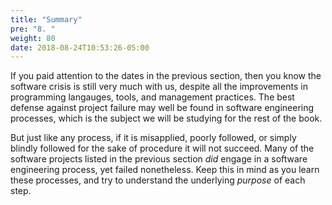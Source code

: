 ```yaml
---
title: "Summary"
pre: "8. "
weight: 80
date: 2018-08-24T10:53:26-05:00
---
```


If you paid attention to the dates in the previous section, then you know the software crisis is still very much with us, despite all the improvements in programming langauges, tools, and management practices.  The best defense against project failure may well be found in software engineering processes, which is the subject we will be studying for the rest of the book.  

But just like any process, if it is misapplied, poorly followed, or simply blindly followed for the sake of procedure it will not succeed.  Many of the software projects listed in the previous section _did_ engage in a software engineering process, yet failed nonetheless. Keep this in mind as you learn these processes, and try to understand the underlying _purpose_ of each step.  